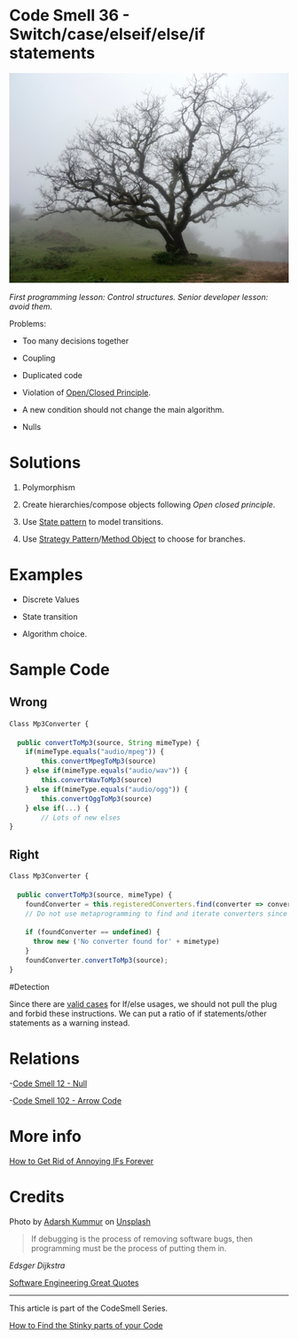 # Code Smell 36 - Switch/case/elseif/else/if statements

![Code Smell 36 - Switch/case/elseif/else/if statements](adarsh-kummur-zThTy8rPPsY-unsplash.jpg)

*First programming lesson: Control structures. Senior developer lesson: avoid them.*

Problems:
- Too many decisions together

- Coupling

- Duplicated code

- Violation of [Open/Closed Principle](https://en.wikipedia.org/wiki/Open%E2%80%93closed_principle).

- A new condition should not change the main algorithm.

- Nulls

# Solutions

1. Polymorphism

2. Create hierarchies/compose objects following *Open closed principle*.

3. Use [State pattern](https://en.wikipedia.org/wiki/State_pattern) to model transitions.

4. Use [Strategy Pattern](https://en.wikipedia.org/wiki/Strategy_pattern)/[Method Object](https://wiki.c2.com/?MethodObject) to choose for branches.

# Examples

- Discrete Values

- State transition

- Algorithm choice.

# Sample Code

## Wrong

[Gist Url]: # (https://gist.github.com/mcsee/fd1c07ce153817a5572cb3cb84ae1007)
```javascript
Class Mp3Converter {

  public convertToMp3(source, String mimeType) {
    if(mimeType.equals("audio/mpeg")) {
        this.convertMpegToMp3(source)
    } else if(mimeType.equals("audio/wav")) {
        this.convertWavToMp3(source)
    } else if(mimeType.equals("audio/ogg")) {
        this.convertOggToMp3(source)
    } else if(...) {
        // Lots of new elses
}
```

## Right

[Gist Url]: # (https://gist.github.com/mcsee/ef02daf9882bbf6a6f12820b31e19920)
```javascript
Class Mp3Converter {

  public convertToMp3(source, mimeType) {
    foundConverter = this.registeredConverters.find(converter => converter.handles(mimeType));
    // Do not use metaprogramming to find and iterate converters since this is another smell.
    
    if (foundConverter == undefined) {
      throw new ('No converter found for' + mimetype)
    }
    foundConverter.convertToMp3(source);
}
```

#Detection

Since there are [valid cases](../../Theory/How%20to%20Get%20Rid%20of%20Annoying%20IFs%20Forever/readme.md) for If/else usages, we should not pull the plug and forbid these instructions. We can put a ratio of if statements/other statements as a warning instead.  

# Relations

-[Code Smell 12 - Null](../../Code%20Smells/Code%20Smell%2012%20-%20Null/readme.md)

-[Code Smell 102 - Arrow Code](../../Code%20Smells/Code%20Smell%20102%20-%20Arrow%20Code/readme.md)

# More info

[How to Get Rid of Annoying IFs Forever](../../Theory/How%20to%20Get%20Rid%20of%20Annoying%20IFs%20Forever/readme.md)

# Credits

Photo by [Adarsh Kummur](https://unsplash.com/@akummur) on [Unsplash](https://unsplash.com/s/photos/tree)

> If debugging is the process of removing software bugs, then programming must be the process of putting them in.

_Edsger Dijkstra_

[Software Engineering Great Quotes](../../Quotes/Software%20Engineering%20Great%20Quotes/readme.md)

* * *

This article is part of the CodeSmell Series.

[How to Find the Stinky parts of your Code](../../Code%20Smells/How%20to%20Find%20the%20Stinky%20parts%20of%20your%20Code/readme.md)